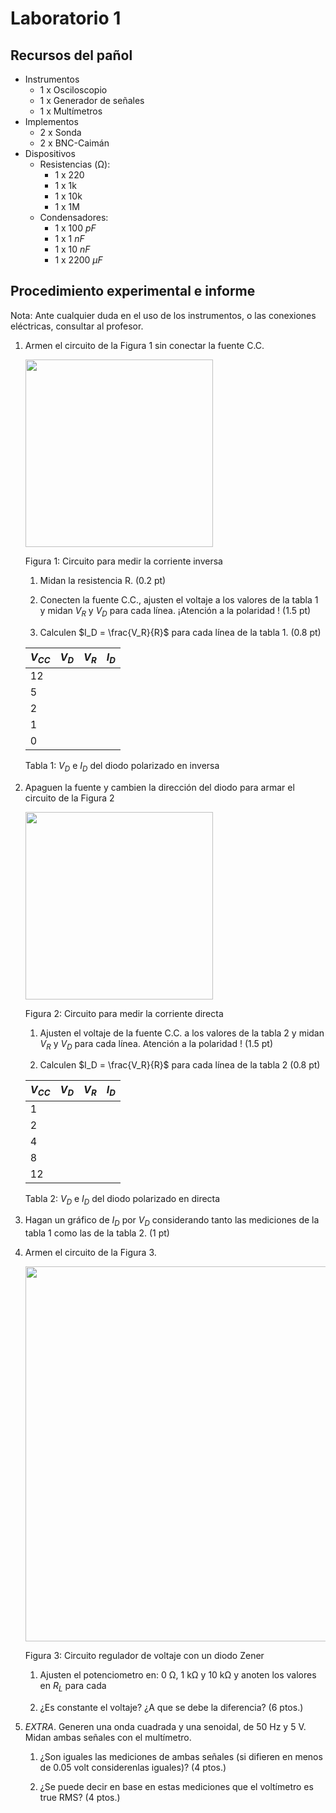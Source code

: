# Laboratorio 1

## Recursos del pañol

- Instrumentos
  - 1 x Osciloscopio
  - 1 x Generador de señales
  - 1 x Multímetros
- Implementos
  - 2 x Sonda
  - 2 x BNC-Caimán
- Dispositivos
  - Resistencias (Ω):
    - 1 x 220
    - 1 x 1k
    - 1 x 10k
    - 1 x 1M
  - Condensadores:
    - 1 x 100 $pF$
    - 1 x 1 $nF$
    - 1 x 10 $nF$
    - 1 x 2200 $\mu F$

## Procedimiento experimental e informe

Nota: Ante cualquier duda en el uso de los instrumentos, o las conexiones eléctricas, consultar al profesor.

1. Armen el circuito de la Figura 1 sin conectar la fuente C.C.

    <img src="https://julianodb.github.io/electronic_circuits_diagrams/reverse_diode_resistance.png" width="300">

    Figura 1: Circuito para medir la corriente inversa

    1. Midan la resistencia R. (0.2 pt)
    
    1. Conecten la fuente C.C., ajusten el voltaje a los valores de la tabla 1 y midan $V_R$ y $V_D$ para cada línea. ¡Atención a la polaridad ! (1.5 pt)
    
    1. Calculen $I_D = \frac{V_R}{R}$ para cada línea de la tabla 1. (0.8 pt)

    | $V_{CC}$ | $V_D$ | $V_R$ | $I_D$ |
    | -- | -- | -- | -- |
    | 12 |  |  | |
    | 5 |  |  | |
    | 2 |  |  | |
    | 1 |  |  | |
    | 0 |  |  | |

    Tabla 1: $V_D$ e $I_D$ del diodo polarizado en inversa
    
1. Apaguen la fuente y cambien la dirección del diodo para armar el circuito de la Figura 2

    <img src="https://julianodb.github.io/electronic_circuits_diagrams/reverse_diode_resistance.png" width="300">

    Figura 2: Circuito para medir la corriente directa

    1. Ajusten el voltaje de la fuente C.C. a los valores de la tabla 2 y midan $V_R$ y $V_D$ para cada línea. Atención a la polaridad ! (1.5 pt)
    
    1. Calculen $I_D = \frac{V_R}{R}$ para cada línea de la tabla 2 (0.8 pt)

    | $V_{CC}$ | $V_D$ | $V_R$ | $I_D$ |
    | -- | -- | -- | -- |
    | 1 |  |  | |
    | 2 |  |  | |
    | 4 |  |  | |
    | 8 |  |  | |
    | 12 |  |  | |

    Tabla 2: $V_D$ e $I_D$ del diodo polarizado en directa

3. Hagan un gráfico de $I_D$ por $V_D$ considerando tanto las mediciones de la tabla 1 como las de la tabla 2. (1 pt)

4. Armen el circuito de la Figura 3. 
   
    <img src="https://julianodb.github.io/electronic_circuits_diagrams/zener_rectifier.png" width="600">
    
    Figura 3: Circuito regulador de voltaje con un diodo Zener

    1. Ajusten el potenciometro en: 0 Ω, 1 kΩ y 10 kΩ y anoten los valores en $R_L$ para cada 
    
    2. ¿Es constante el voltaje? ¿A que se debe la diferencia? (6 ptos.)

5. *EXTRA*. Generen una onda cuadrada y una senoidal, de 50 Hz y 5 V. Midan ambas señales con el multímetro.

    1. ¿Son iguales las mediciones de ambas señales (si difieren en menos de 0.05 volt considerenlas iguales)? (4 ptos.)
    
    2. ¿Se puede decir en base en estas mediciones que el voltímetro es true RMS? (4 ptos.)